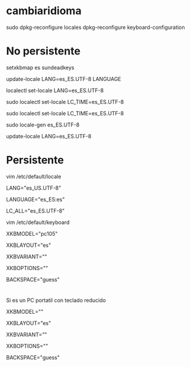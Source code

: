 # cambiaridioma

sudo dpkg-reconfigure locales
dpkg-reconfigure keyboard-configuration

# No persistente

setxkbmap es sundeadkeys

update-locale LANG=es_ES.UTF-8 LANGUAGE

localectl set-locale LANG=es_ES.UTF-8

sudo localectl set-locale LC_TIME=es_ES.UTF-8

sudo localectl set-locale LC_TIME=es_ES.UTF-8

sudo locale-gen es_ES.UTF-8

update-locale LANG=es_ES.UTF-8

# Persistente

vim /etc/default/locale

LANG="es_US.UTF-8"

LANGUAGE="es_ES:es"

LC_ALL="es_ES.UTF-8"


vim /etc/default/keyboard 

XKBMODEL="pc105"

XKBLAYOUT="es"

XKBVARIANT=""

XKBOPTIONS=""

BACKSPACE="guess"

#
Si es un PC portatil con teclado reducido 


XKBMODEL=""

XKBLAYOUT="es"

XKBVARIANT=""

XKBOPTIONS=""

BACKSPACE="guess"


